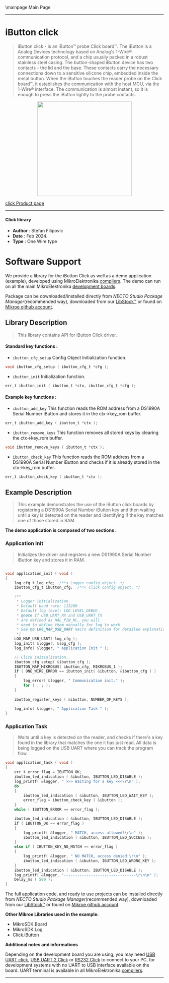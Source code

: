 \mainpage Main Page

---
# iButton click

> iButton click - is an iButton™ probe Click board™. The iButton is a Analog Devices technology based on Analog's 1-Wire® communication protocol, and a chip usually packed in a robust stainless steel casing. The button-shaped iButton device has two contacts - the lid and the base. These contacts carry the necessary connections down to a sensitive silicone chip, embedded inside the metal button. When the iButton touches the reader probe on the Click board™, it establishes the communication with the host MCU, via the 1-Wire® interface. The communication is almost instant, so it is enough to press the iButton lightly to the probe contacts.

<p align="center">
  <img src="https://download.mikroe.com/images/click_for_ide/ibutton_click.png" height=300px>
</p>

[click Product page](https://www.mikroe.com/ibutton-click)

---


#### Click library

- **Author**        : Stefan Filipovic
- **Date**          : Feb 2024.
- **Type**          : One Wire type


# Software Support

We provide a library for the iButton Click
as well as a demo application (example), developed using MikroElektronika
[compilers](https://www.mikroe.com/necto-studio).
The demo can run on all the main MikroElektronika [development boards](https://www.mikroe.com/development-boards).

Package can be downloaded/installed directly from *NECTO Studio Package Manager*(recommended way), downloaded from our [LibStock&trade;](https://libstock.mikroe.com) or found on [Mikroe github account](https://github.com/MikroElektronika/mikrosdk_click_v2/tree/master/clicks).

## Library Description

> This library contains API for iButton Click driver.

#### Standard key functions :

- `ibutton_cfg_setup` Config Object Initialization function.
```c
void ibutton_cfg_setup ( ibutton_cfg_t *cfg );
```

- `ibutton_init` Initialization function.
```c
err_t ibutton_init ( ibutton_t *ctx, ibutton_cfg_t *cfg );
```

#### Example key functions :

- `ibutton_add_key` This function reads the ROM address from a DS1990A Serial Number iButton and stores it in the ctx->key_rom buffer.
```c
err_t ibutton_add_key ( ibutton_t *ctx );
```

- `ibutton_remove_keys` This function removes all stored keys by clearing the ctx->key_rom buffer.
```c
void ibutton_remove_keys ( ibutton_t *ctx );
```

- `ibutton_check_key` This function reads the ROM address from a DS1990A Serial Number iButton and checks if it is already stored in the ctx->key_rom buffer.
```c
err_t ibutton_check_key ( ibutton_t *ctx );
```

## Example Description

> This example demonstrates the use of the iButton click boards by registering a DS1990A Serial Number iButton
key and then waiting until a key is detected on the reader and identifying if the key matches one of those stored in RAM.

**The demo application is composed of two sections :**

### Application Init

> Initializes the driver and registers a new DS1990A Serial Number iButton key and stores it in RAM.

```c

void application_init ( void )
{
    log_cfg_t log_cfg;  /**< Logger config object. */
    ibutton_cfg_t ibutton_cfg;  /**< Click config object. */

    /** 
     * Logger initialization.
     * Default baud rate: 115200
     * Default log level: LOG_LEVEL_DEBUG
     * @note If USB_UART_RX and USB_UART_TX 
     * are defined as HAL_PIN_NC, you will 
     * need to define them manually for log to work. 
     * See @b LOG_MAP_USB_UART macro definition for detailed explanation.
     */
    LOG_MAP_USB_UART( log_cfg );
    log_init( &logger, &log_cfg );
    log_info( &logger, " Application Init " );

    // Click initialization.
    ibutton_cfg_setup( &ibutton_cfg );
    IBUTTON_MAP_MIKROBUS( ibutton_cfg, MIKROBUS_1 );
    if ( ONE_WIRE_ERROR == ibutton_init( &ibutton, &ibutton_cfg ) ) 
    {
        log_error( &logger, " Communication init." );
        for ( ; ; );
    }
    
    ibutton_register_keys ( &ibutton, NUMBER_OF_KEYS );
    
    log_info( &logger, " Application Task " );
}

```

### Application Task

> Waits until a key is detected on the reader, and checks if there's a key found in the library that matches the one it has just read.
All data is being logged on the USB UART where you can track the program flow.

```c
void application_task ( void )
{
    err_t error_flag = IBUTTON_OK;
    ibutton_led_indication ( &ibutton, IBUTTON_LED_DISABLE );
    log_printf( &logger, " >>> Waiting for a key <<<\r\n" );
    do
    {
        ibutton_led_indication ( &ibutton, IBUTTON_LED_WAIT_KEY );
        error_flag = ibutton_check_key ( &ibutton );
    }
    while ( IBUTTON_ERROR == error_flag );

    ibutton_led_indication ( &ibutton, IBUTTON_LED_DISABLE );
    if ( IBUTTON_OK == error_flag )
    {
        log_printf( &logger, " MATCH, access allowed!\r\n" );
        ibutton_led_indication ( &ibutton, IBUTTON_LED_SUCCESS );
    }
    else if ( IBUTTON_KEY_NO_MATCH == error_flag )
    {
        log_printf( &logger, " NO MATCH, access denied!\r\n" );
        ibutton_led_indication ( &ibutton, IBUTTON_LED_WRONG_KEY );
    }
    ibutton_led_indication ( &ibutton, IBUTTON_LED_DISABLE );
    log_printf( &logger, "--------------------------------\r\n\n" );
    Delay_ms ( 500 );
}
```

The full application code, and ready to use projects can be installed directly from *NECTO Studio Package Manager*(recommended way), downloaded from our [LibStock&trade;](https://libstock.mikroe.com) or found on [Mikroe github account](https://github.com/MikroElektronika/mikrosdk_click_v2/tree/master/clicks).

**Other Mikroe Libraries used in the example:**

- MikroSDK.Board
- MikroSDK.Log
- Click.iButton

**Additional notes and informations**

Depending on the development board you are using, you may need
[USB UART click](https://www.mikroe.com/usb-uart-click),
[USB UART 2 Click](https://www.mikroe.com/usb-uart-2-click) or
[RS232 Click](https://www.mikroe.com/rs232-click) to connect to your PC, for
development systems with no UART to USB interface available on the board. UART
terminal is available in all MikroElektronika
[compilers](https://shop.mikroe.com/compilers).

---
